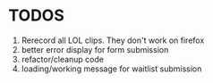 # TODOS
1. Rerecord all LOL clips. They don't work on firefox
2. better error display for form submission
3. refactor/cleanup code
4. loading/working message for waitlist submission